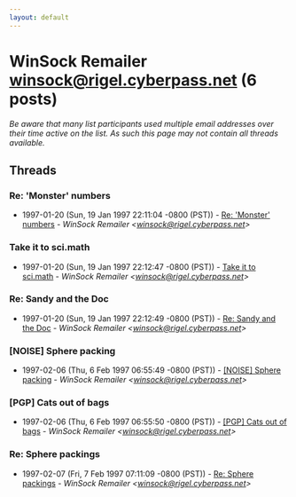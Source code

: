 ```yaml
---
layout: default
---
```


# WinSock Remailer <winsock@rigel.cyberpass.net> (6 posts)

_Be aware that many list participants used multiple email addresses over their time active on the list. As such this page may not contain all threads available._

## Threads

### Re: 'Monster' numbers
+ 1997-01-20 (Sun, 19 Jan 1997 22:11:04 -0800 (PST)) - [Re: 'Monster' numbers](/archive/1997/01/bc7ee437a98ae08e4f7006759d55fd07cd96e07a79e208265ca391b5715242d4) - _WinSock Remailer \<winsock@rigel.cyberpass.net\>_

### Take it to sci.math
+ 1997-01-20 (Sun, 19 Jan 1997 22:12:47 -0800 (PST)) - [Take it to sci.math](/archive/1997/01/518c901324a335967623f0b8c6b227fa4733ff3706c2d3e22eddcf67685588be) - _WinSock Remailer \<winsock@rigel.cyberpass.net\>_

### Re: Sandy and the Doc
+ 1997-01-20 (Sun, 19 Jan 1997 22:12:49 -0800 (PST)) - [Re: Sandy and the Doc](/archive/1997/01/f46a6230de45c3d9f5d3546737913949f63a5ed7af87de5385b0ca3040f4396f) - _WinSock Remailer \<winsock@rigel.cyberpass.net\>_

### [NOISE] Sphere packing
+ 1997-02-06 (Thu, 6 Feb 1997 06:55:49 -0800 (PST)) - [[NOISE] Sphere packing](/archive/1997/02/83e8fe536886deb7655ed5f62865e37e4e2aed07f69d9469396885ddf0027dfd) - _WinSock Remailer \<winsock@rigel.cyberpass.net\>_

### [PGP] Cats out of bags
+ 1997-02-06 (Thu, 6 Feb 1997 06:55:50 -0800 (PST)) - [[PGP] Cats out of bags](/archive/1997/02/c3d210492e9114e33e818cf5e6522e7760fa7c80321e10236430b33a32611c3e) - _WinSock Remailer \<winsock@rigel.cyberpass.net\>_

### Re: Sphere packings
+ 1997-02-07 (Fri, 7 Feb 1997 07:11:09 -0800 (PST)) - [Re: Sphere packings](/archive/1997/02/3d10a45dfac457142ff909c35f4c0155bac49bec9a90ee57860c33da766ba224) - _WinSock Remailer \<winsock@rigel.cyberpass.net\>_

